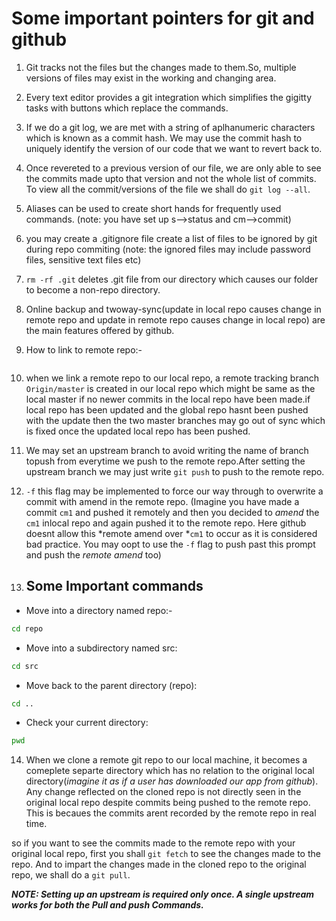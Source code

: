 # Some important pointers for git and github

1. Git tracks not the files but the changes made to them.So, multiple versions of files may exist in the working and changing area.

2. Every text editor provides a git integration which simplifies the gigitty tasks with buttons which replace the commands.

3. If we do a git log, we are met with a string of aplhanumeric characters which is known as a commit hash. We may use the commit hash to uniquely identify the version of our code that we want to revert back to.
 
4. Once revereted to a previous version of our file, we are only able to see the commits made upto that version and not the whole list of commits. To view all the commit/versions of the file we shall do ``git log --all``.

5. Aliases can be used to create short hands for frequently used commands. (note: you have set up s-->status and cm-->commit)

6. you may create a .gitignore file create a list of files to be ignored by git during repo commiting (note: the ignored files may include password files, sensitive text files etc)

7. ``rm -rf .git`` deletes .git file from our directory which causes our folder to become a non-repo directory.

8. Online backup and twoway-sync(update in local repo causes change in remote repo and update in remote repo causes change in local repo) are the main features offered by github.

9. How to link to remote repo:- 
```git remote add <repo nickname> <url>
```

10. when we link a remote repo to our local repo, a remote tracking branch ``Origin/master`` is created in our local repo which might be same as the local master if no newer commits in the local repo have been made.if local repo has been updated and the global repo hasnt been pushed with the update then the two master branches may go out of sync which is fixed once the updated local repo has been pushed.

11. We may set an upstream branch to avoid writing the name of branch topush from everytime we push to the remote repo.After setting the upstream branch we may just write ``git push`` to push to the remote repo.

12. ``-f`` this flag may be implemented to force our way through to overwrite a commit with amend in the remote repo.
(Imagine you have made a commit `cm1` and pushed it remotely and then you decided to *amend* the `cm1` inlocal repo and again pushed it to the remote repo. Here github doesnt allow this *remote amend over *`cm1` to occur as it is considered bad practice. You may oopt to use the `-f` flag to push past this prompt and push the *remote amend* too)

13. ## Some Important commands 
- Move into a directory named repo:-
```bash
cd repo
```
- Move into a subdirectory named src:
```bash
cd src
```
- Move back to the parent directory (repo):
```bash
cd ..
```
- Check your current directory:
```bash
pwd
```
14. When we clone a remote git repo to our local machine, it becomes a comeplete separte directory which has no relation to the original local directory(*imagine it as if a user has downloaded our app from github*). Any change reflected on the cloned repo is not directly seen in the original local repo despite commits being pushed to the remote repo. This is becaues the commits arent recorded by the remote repo in real time. 

so if you want to see the commits made to the remote repo with your original local repo, first you shall `git fetch` to see the changes made to the repo. And to impart the changes made in the cloned repo to the original repo, we shall do a `git pull`.

***NOTE: Setting up an upstream is required only once. A single upstream works for both the Pull and push Commands.***